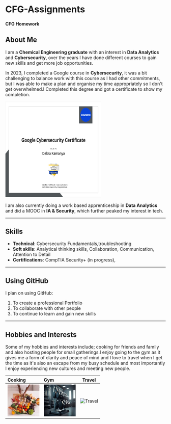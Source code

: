 # CFG-Assignments

#### CFG Homework

## About Me

I am  a **Chemical Engineering graduate** with an interest in **Data Analytics** and **Cybersecurity**, over the years I have done different courses to gain new skills and get more job opportunities.

In 2023, I completed a Google course in **Cybersecurity**, it was a bit challenging to balance work with this course as I had other commitments, but I was able to make a plan and organise my time appropriately so I don't get overwhelmed.I Completed this degree and got a certificate to show my completion. 


<img src="Images/GoogleCertificate.png" alt="Google course" width="300" height="300">



I am also currently doing a work based apprenticeship in **Data Analytics** and did a MOOC in **IA & Security**, which further peaked my interest in tech.
___
## Skills
- **Technical**: Cybersecurity Fundamentals,troubleshooting 
- **Soft skills**: Analytical thinking skills, Collaboration, Communication, Attention to Detail
- **Certifications**: CompTIA Security+ (in progress), 

___
## Using GitHub
 I plan on using GitHub:
1. To create a professional Portfolio
2. To collaborate with other people 
3. To continue to learn and gain new skills 
___

## Hobbies and Interests 
Some of my hobbies and interests include; cooking for friends and family and also hosting people for small gatherings.I enjoy going to the gym as it gives me a form of clarity and peace of mind and I love to travel when I get the time as it's also an escape from my busy schedule and most importantly I enjoy experiencing new cultures and meeting new people.


| Cooking                                                                | Gym                                                            |                               Travel                                |
|:-----------------------------------------------------------------------|:---------------------------------------------------------------|:-------------------------------------------------------------------:|
| <img src="Images/Cooking.jpeg" alt="Cooking" width="100" height="100"> | <img src="Images/Gym.jpeg" alt="Gym" width="100" height="100"> | <img src="Images/Italy.JPG" alt="Travel" width="100" height="100">  |

 





